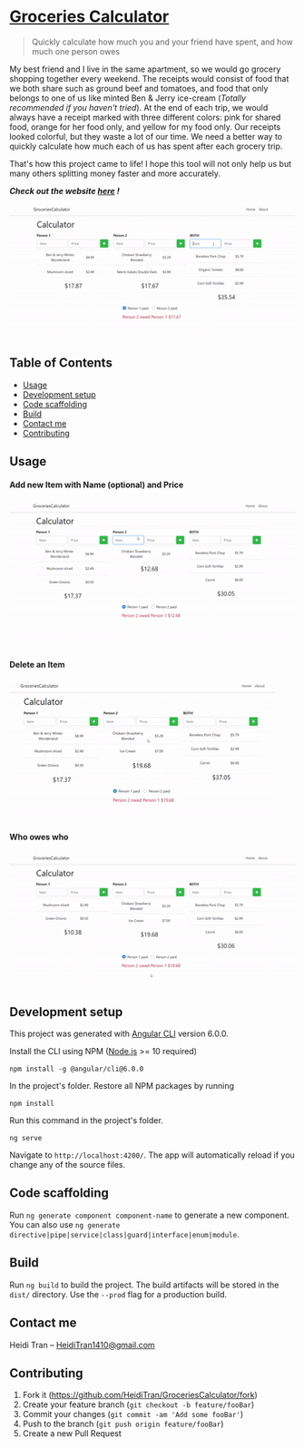 # [Groceries Calculator](http://SplitTheBill.oceara.com/)
> Quickly calculate how much you and your friend have spent, and how much one person owes

My best friend and I live in the same apartment, so we would go grocery shopping together every weekend. The receipts would consist of food that we both share such as ground beef and tomatoes, and food that only belongs to one of us like minted Ben & Jerry ice-cream (*Totally recommended if you haven't tried*). At the end of each trip, we would always have a receipt marked with three different colors: pink for shared food, orange for her food only, and yellow for my food only. Our receipts looked colorful, but they waste a lot of our time. We need a better way to quickly calculate how much each of us has spent after each grocery trip. 

That's how this project came to life! I hope this tool will not only help us but many others splitting money faster and more accurately. 

***Check out the website [here](http://SplitTheBill.oceara.com/) !***

![](gifs/Full.gif)

## **Table of Contents**

 * [Usage](#usage)
 * [Development setup](#development-setup)
 * [Code scaffolding](#code-scaffolding)
 * [Build](#build)
 * [Contact me](#contact-me)
 * [Contributing](#contributing)

## **Usage**

#### Add new Item with Name (optional) and Price
![](gifs/Add.gif)

#### Delete an Item
![](gifs/Delete.gif)

#### Who owes who 
![](gifs/Owe.gif)

## **Development setup**

This project was generated with [Angular CLI](https://cli.angular.io/) version 6.0.0.

Install the CLI using NPM ([Node.js](https://nodejs.org/en/) >= 10 required)

```shell
npm install -g @angular/cli@6.0.0 
```
In the project's folder. Restore all NPM packages by running

```shell
npm install
```
Run this command in the project's folder.

```shell
ng serve
```
 Navigate to `http://localhost:4200/`. The app will automatically reload if you change any of the source files.

## **Code scaffolding**

Run `ng generate component component-name` to generate a new component. You can also use `ng generate directive|pipe|service|class|guard|interface|enum|module`.

## **Build**

Run `ng build` to build the project. The build artifacts will be stored in the `dist/` directory. Use the `--prod` flag for a production build.

## **Contact me**

Heidi Tran – HeidiTran1410@gmail.com

## **Contributing**

1. Fork it (<https://github.com/HeidiTran/GroceriesCalculator/fork>)
2. Create your feature branch (`git checkout -b feature/fooBar`)
3. Commit your changes (`git commit -am 'Add some fooBar'`)
4. Push to the branch (`git push origin feature/fooBar`)
5. Create a new Pull Request

